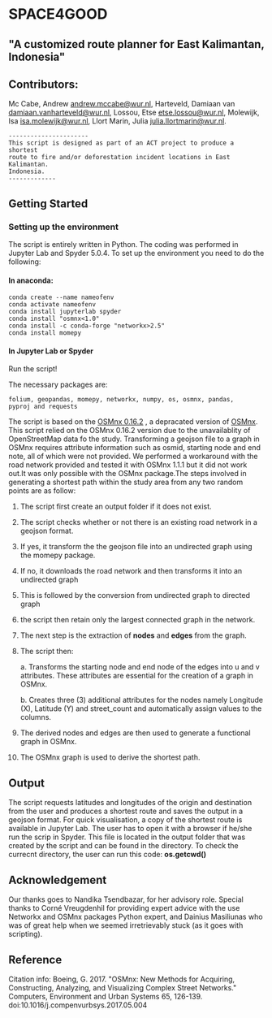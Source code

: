 # SPACE4GOOD

## "A customized route planner for East Kalimantan, Indonesia"


## Contributors:
Mc Cabe, Andrew <andrew.mccabe@wur.nl>,
Harteveld, Damiaan van <damiaan.vanharteveld@wur.nl>,
Lossou, Etse <etse.lossou@wur.nl>,
Molewijk, Isa <isa.molewijk@wur.nl>,
Llort Marin, Julia <julia.llortmarin@wur.nl>.


    ----------------------
    This script is designed as part of an ACT project to produce a shortest 
    route to fire and/or deforestation incident locations in East Kalimantan.
    Indonesia.
    -------------
    
## Getting Started

### Setting up the environment
 
The script is entirely written in Python. The coding was performed in Jupyter Lab and Spyder 5.0.4. 
To set up the environment you need to do the following:

#### In anaconda:
    conda create --name nameofenv
    conda activate nameofenv
    conda install jupyterlab spyder
    conda install "osmnx<1.0"
    conda install -c conda-forge "networkx>2.5"
    conda install momepy
    
#### In Jupyter Lab or Spyder

Run the script!

The necessary packages are:

    folium, geopandas, momepy, networkx, numpy, os, osmnx, pandas, 
    pyproj and requests
    
The script is based on the [OSMnx 0.16.2](https://github.com/gboeing/osmnx/blob/main/CHANGELOG.md) , a depracated version of [OSMnx](https://osmnx.readthedocs.io/en/stable/). This script relied on the OSMnx 0.16.2 version due to the unavailablity of OpenStreetMap data fo the study. Transforming a geojson file to a graph in OSMnx requires attribute information such as osmid, starting node and end note, all of which were not provided. We performed a workaround with the road network provided and tested it with OSMnx 1.1.1 but it did not work out.It was only possible with the OSMnx package.The steps involved in generating a shortest path within the study area from any two random points are as follow:

1. The script first create an output folder if it does not exist.
2. The script checks whether or not there is an existing road network in a geojson format.
3. If yes, it transform the the geojson file into an undirected graph using the momepy package.
4. If no, it downloads the road network and then transforms it into an undirected graph
5. This is followed by the conversion from undirected graph to directed graph
6. the script then retain only the largest connected graph in the network.
7. The next step is the extraction of **nodes** and **edges** from the graph.
8. The script then:

	a. Transforms the starting node and end node of the edges into u and v attributes.
          These attributes are essential for the creation of a graph in OSMnx.
	  
	b. Creates three (3) additional attributes for the nodes namely Longitude (X), Latitude (Y) 
          and street_count and automatically assign values to the columns.
	  
9. The derived nodes and edges are then used to generate a functional graph in OSMnx.
10. The OSMnx graph is used to derive the shortest path.


## Output
The script requests latitudes and longitudes of the origin and destination
from the user and produces a shortest route and saves the output in a geojson format.
For quick visualisation, a copy of the shortest route is available in Jupyter Lab. The user 
has to open it with a browser if he/she run the scrip in Spyder. This file is located in 
the output folder that was created by the script and can be found in the directory.
To check the currecnt directory, the user can run this code: **os.getcwd()**


## Acknowledgement
Our thanks goes to Nandika Tsendbazar, for her advisory role. Special thanks to Corné Vreugdenhil for providing expert advice with the use Networkx and OSMnx packages Python expert,  and Dainius Masiliunas who was of great help when we seemed irretrievably stuck (as it goes with scripting).

## Reference

Citation info: Boeing, G. 2017. "OSMnx: New Methods for Acquiring, Constructing, Analyzing, and Visualizing Complex Street Networks." Computers, Environment and Urban Systems 65, 126-139. doi:10.1016/j.compenvurbsys.2017.05.004
